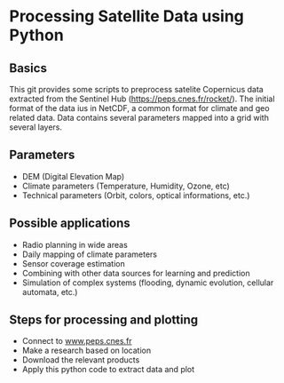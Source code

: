 # Processing Satellite Data using Python
## Basics

This git provides some scripts to preprocess satelite Copernicus 
data extracted from the Sentinel Hub (https://peps.cnes.fr/rocket/).
The initial format of the data ius in NetCDF, a common format for climate and geo related data.
Data contains several parameters mapped into a grid with several layers.

## Parameters
- DEM (Digital Elevation Map)
- Climate parameters (Temperature, Humidity, Ozone, etc)
- Technical parameters (Orbit, colors, optical informations, etc.)

## Possible applications
- Radio planning in wide areas
- Daily mapping of climate parameters 
- Sensor coverage estimation
- Combining with other data sources for learning and prediction
- Simulation of complex systems (flooding, dynamic evolution, cellular automata, etc.)

## Steps for processing and plotting

- Connect to www.peps.cnes.fr 
- Make a research based on location
- Download the relevant products 
- Apply this python code to extract data and plot
